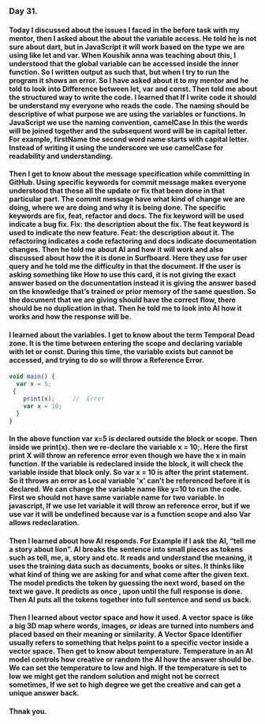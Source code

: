 ### Day 31.
#### Today I discussed about the issues I faced in the before task with my mentor, then I asked about the about the variable access. He told he is not sure about dart, but in JavaScript it will work based on the type we are using like let and var. When Koushik anna was teaching about this, I understood that the global variable can be accessed inside the inner function. So I written output as such that, but when I try to run the program it shows an error. So I have asked about it to my mentor and he told to look into Difference between let, var and const. Then told me about the structured way to write the code. I learned that If I write code it should be understand my everyone who reads the code. The naming should be descriptive of what purpose we are using the variables or functions. In JavaScript we use the naming convention, camelCase In this the words will be joined together and the subsequent word will be in capital letter. For example, firstName the second word name starts with capital letter. Instead of writing it using the underscore we use camelCase for readability and understanding.
#### Then I get to know about the message specification while committing in GitHub. Using specific keywords for commit message makes everyone understood that these all the update or fix that been done in that particular part. The commit message have what kind of change we are doing, where we are doing and why it is being done. The specific keywords are fix, feat, refactor and docs. The fix keyword will be used indicate a bug fix. Fix: the description about the fix. The feat keyword is used to indicate the new feature. Feat: the description about it. The refactoring indicates a code refactoring and docs indicate documentation changes. Then he told me about AI and how it will work and also discussed about how the it is done in Surfboard. Here they use for user query and he told me the difficulty in that the document. If the user is asking something like How to use this card, it is not giving the exact answer based on the documentation instead it is giving the answer based on the knowledge that’s trained or prior memory of the same question. So the document that we are giving should have the correct flow, there should be no duplication in that. Then he told me to look into AI how it works and how the response will be. 
#### I learned about the variables. I get to know about the term Temporal Dead zone. It is the time between entering the scope and declaring variable with let or const. During this time, the variable exists but cannot be accessed, and trying to do so will throw a Reference Error. 
```js
void main() {
  var x = 5;
 {
    print(x);     //  Error
    var x = 10;
  }
}
```
#### In the above function var x=5 is declared outside the block or scope. Then inside we print(x). then we re-declare the variable x = 10;. Here the first print X will throw an reference error even though we have the x in main function. If the variable is redeclared inside the block, it will check the variable inside that block only. So var x = 10 is after the print statement. So it throws an error as Local variable 'x' can't be referenced before it is declared. We can change the variable name like y=10 to run the code. First we should not have same variable name for two variable. In javascript, If we use let variable it will throw an reference error, but if we use var it will be undefined because var is a function scope and also Var allows redeclaration. 
#### Then I learned about how AI responds. For Example if I ask the AI, “tell me a story about lion”. AI breaks the sentence into small pieces as tokens such as tell, me, a, story and etc. It reads and understand the meaning, it uses the training data such as documents, books or sites. It thinks like what kind of thing we are asking for and what come after the given text. The model predicts the token by guessing the next word, based on the text we gave. It predicts as once , upon until the full response is done. Then AI puts all the tokens together into full sentence and send us back. 
#### Then I learned about vector space and how it used. A vector space is like a big 3D map where words, images, or ideas are turned into numbers and placed based on their meaning or similarity. A Vector Space Identifier usually refers to something that helps point to a specific vector inside a vector space. Then get to know about temperature. Temperature in an AI model controls how creative or random the AI how the answer should be. We can set the temperature to low and high. If the temperature is set to low we might get the random solution and might not be correct sometimes, If we set to high degree we get the creative and can get a unique answer back. 
#### Thnak you.
